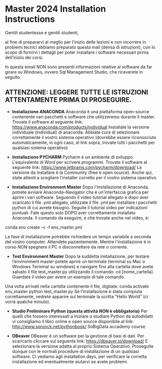 # Master 2024 Installation Instructions

Gentili studentesse e gentili studenti,
 
al fine di prepararvi al meglio per l'inizio delle lezioni e non incorrere in problemi tecnici abbiamo preparato questa mail (densa di istruzioni), con lo scopo di fornirvi i dettagli per poter installare i software necessari prima dell'inizio dei corsi.
 
In questa email NON sono presenti informazioni relative al software da far girare su Windows, ovvero Sql Management Studio, che riceverete in seguito.
  
## ATTENZIONE: LEGGERE TUTTE LE ISTRUZIONI ATTENTAMENTE PRIMA DI PROSEGUIRE.

- **Installazione ANACONDA**
Anaconda è una piattaforma open-source contenente vari pacchetti e software che utilizzeremo durante il master.
Trovate il software al seguente link:
https://www.anaconda.com/products/individual
Installate la versione individuale (individual) di anaconda. Abbiate cura di selezionare correttamente il vostro sistema operativo (dovrebbe essere riconosciuto automaticamente, in ogni caso, al link sopra, trovate tutti i pacchetti per qualsiasi sistema operativo)

- **Installazione PYCHARM**
Pycharm è un ambiente di sviluppo. L'equivalente di Word per scrivere programmi.
Trovate il software al seguente link:
https://www.jetbrains.com/pycharm/download/
La versione da installare è la Community (free e open source). Anche qui, state attenti a scegliere l’installer corretto per il vostro sistema operativo.

- **Installazione Environment Master**
Dopo l'installazione di Anaconda, potrete avviare Anaconda-Navigator che è un'interfaccia grafica per aprire i vari software. Seguendo il video tutorial allegato e dopo aver scaricato il file .yml allegato, utilizzate il file .yml per installare i pacchetti python di cui avrete bisogno. Seguite il tutorial video per indicazioni puntuali. Fate questo solo DOPO aver correttamente installato Anaconda. Il comando da eseguire, e che trovate anche nel video, è:
 
conda env create -v -f env_master.yml
 
La fase di installazione potrebbe richiedere un tempo variabile a seconda del vostro computer. Attendete pazientemente. Mentre l'installazione è in corso NON spegnere il PC o disconnettere da rete o corrente.
 
- **Test Environment Master**
Dopo la suddetta installazione, per testare l’environment master potete aprire un terminale (terminal su Mac o Windows Terminal su windows) e navigare fino alla cartella dove avete salvato il file test_master.py utilizzando il comando: cd [nome_cartella]. Guardate il video per avere un esempio di tale comando.

Una volta arrivati nella cartella contenente il file, digitate:
conda activate env_master
python test_master.py
Se l’installazione è stata compiuta correttamente, vedrete apparire sul terminale la scritta "Hello World” (ci vorrà qualche minuto).
 
- **Studio Preliminare Python (questa attività NON è obbligatoria)**
Per quelli che fossero interessati a iniziare a studiare Python da autodidatti vi consigliamo il libro online e open source disponibile al link:
http://www.spronck.net/pythonbook/
SoBigData accademy course

- **DBeaver**
DBeaver è un software per la gestione di basi di dati. Per scaricarlo cliccare sul seguente link: https://dbeaver.io/download/
E selezionare la versione adatta al proprio Sistema Operativo. Proseguite dunque con le normali procedure di installazione di un qualsiasi software.
Ci vediamo agli installation days, per verificare la corretta installazione ed eventualmente aiutarvi se avete problemi.



